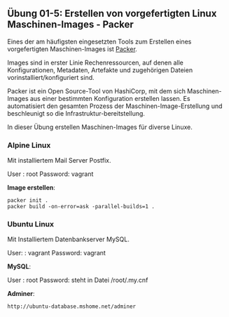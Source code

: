 ## Übung 01-5: Erstellen von vorgefertigten Linux Maschinen-Images - Packer

Eines der am häufigsten eingesetzten Tools zum Erstellen eines vorgefertigten Maschinen-Images ist [Packer](). 

Images sind in erster Linie Rechenressourcen, auf denen alle Konfigurationen, Metadaten, Artefakte und zugehörigen Dateien vorinstalliert/konfiguriert sind. 

Packer ist ein Open Source-Tool von HashiCorp, mit dem sich Maschinen-Images aus einer bestimmten Konfiguration erstellen lassen. Es automatisiert den gesamten Prozess der Maschinen-Image-Erstellung und beschleunigt so die Infrastruktur-bereitstellung. 

In dieser Übung erstellen Maschinen-Images für diverse Linuxe.

### Alpine Linux

Mit installiertem Mail Server Postfix.

User    : root 
Password: vagrant

**Image erstellen**:

    packer init .
    packer build -on-error=ask -parallel-builds=1 .

### Ubuntu Linux

Mit Installiertem Datenbankserver MySQL.

User:   : vagrant
Password: vagrant

**MySQL**:

User    : root
Password: steht in Datei /root/.my.cnf

**Adminer**:

    http://ubuntu-database.mshome.net/adminer



